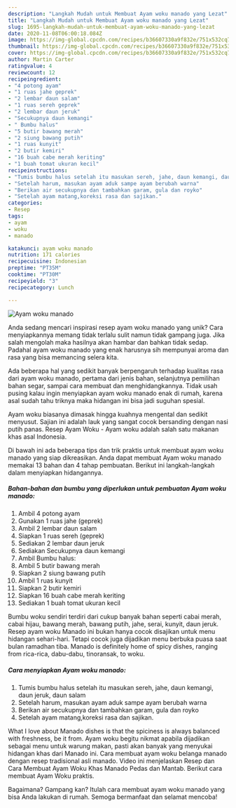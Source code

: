 ```yaml
---
description: "Langkah Mudah untuk Membuat Ayam woku manado yang Lezat"
title: "Langkah Mudah untuk Membuat Ayam woku manado yang Lezat"
slug: 1695-langkah-mudah-untuk-membuat-ayam-woku-manado-yang-lezat
date: 2020-11-08T06:00:18.084Z
image: https://img-global.cpcdn.com/recipes/b36607330a9f832e/751x532cq70/ayam-woku-manado-foto-resep-utama.jpg
thumbnail: https://img-global.cpcdn.com/recipes/b36607330a9f832e/751x532cq70/ayam-woku-manado-foto-resep-utama.jpg
cover: https://img-global.cpcdn.com/recipes/b36607330a9f832e/751x532cq70/ayam-woku-manado-foto-resep-utama.jpg
author: Martin Carter
ratingvalue: 4
reviewcount: 12
recipeingredient:
- "4 potong ayam"
- "1 ruas jahe geprek"
- "2 lembar daun salam"
- "1 ruas sereh geprek"
- "2 lembar daun jeruk"
- "Secukupnya daun kemangi"
- " Bumbu halus"
- "5 butir bawang merah"
- "2 siung bawang putih"
- "1 ruas kunyit"
- "2 butir kemiri"
- "16 buah cabe merah keriting"
- "1 buah tomat ukuran kecil"
recipeinstructions:
- "Tumis bumbu halus setelah itu masukan sereh, jahe, daun kemangi, daun jeruk, daun salam"
- "Setelah harum, masukan ayam aduk sampe ayam berubah warna"
- "Berikan air secukupnya dan tambahkan garam, gula dan royko"
- "Setelah ayam matang,koreksi rasa dan sajikan."
categories:
- Resep
tags:
- ayam
- woku
- manado

katakunci: ayam woku manado 
nutrition: 171 calories
recipecuisine: Indonesian
preptime: "PT35M"
cooktime: "PT30M"
recipeyield: "3"
recipecategory: Lunch

---
```



![Ayam woku manado](https://img-global.cpcdn.com/recipes/b36607330a9f832e/751x532cq70/ayam-woku-manado-foto-resep-utama.jpg)

Anda sedang mencari inspirasi resep ayam woku manado yang unik? Cara menyiapkannya memang tidak terlalu sulit namun tidak gampang juga. Jika salah mengolah maka hasilnya akan hambar dan bahkan tidak sedap. Padahal ayam woku manado yang enak harusnya sih mempunyai aroma dan rasa yang bisa memancing selera kita.

Ada beberapa hal yang sedikit banyak berpengaruh terhadap kualitas rasa dari ayam woku manado, pertama dari jenis bahan, selanjutnya pemilihan bahan segar, sampai cara membuat dan menghidangkannya. Tidak usah pusing kalau ingin menyiapkan ayam woku manado enak di rumah, karena asal sudah tahu triknya maka hidangan ini bisa jadi suguhan spesial.

Ayam woku biasanya dimasak hingga kuahnya mengental dan sedikit menyusut. Sajian ini adalah lauk yang sangat cocok bersanding dengan nasi putih panas. Resep Ayam Woku - Ayam woku adalah salah satu makanan khas asal Indonesia.


Di bawah ini ada beberapa tips dan trik praktis untuk membuat ayam woku manado yang siap dikreasikan. Anda dapat membuat Ayam woku manado memakai 13 bahan dan 4 tahap pembuatan. Berikut ini langkah-langkah dalam menyiapkan hidangannya.

<!--inarticleads1-->

##### Bahan-bahan dan bumbu yang diperlukan untuk pembuatan Ayam woku manado:

1. Ambil 4 potong ayam
1. Gunakan 1 ruas jahe (geprek)
1. Ambil 2 lembar daun salam
1. Siapkan 1 ruas sereh (geprek)
1. Sediakan 2 lembar daun jeruk
1. Sediakan Secukupnya daun kemangi
1. Ambil  Bumbu halus:
1. Ambil 5 butir bawang merah
1. Siapkan 2 siung bawang putih
1. Ambil 1 ruas kunyit
1. Siapkan 2 butir kemiri
1. Siapkan 16 buah cabe merah keriting
1. Sediakan 1 buah tomat ukuran kecil


Bumbu woku sendiri terdiri dari cukup banyak bahan seperti cabai merah, cabai hijau, bawang merah, bawang putih, jahe, serai, kunyit, daun jeruk. Resep ayam woku Manado ini bukan hanya cocok disajikan untuk menu hidangan sehari-hari. Tetapi cocok juga dijadikan menu berbuka puasa saat bulan ramadhan tiba. Manado is definitely home of spicy dishes, ranging from rica-rica, dabu-dabu, tinoransak, to woku. 

<!--inarticleads2-->

##### Cara menyiapkan Ayam woku manado:

1. Tumis bumbu halus setelah itu masukan sereh, jahe, daun kemangi, daun jeruk, daun salam
1. Setelah harum, masukan ayam aduk sampe ayam berubah warna
1. Berikan air secukupnya dan tambahkan garam, gula dan royko
1. Setelah ayam matang,koreksi rasa dan sajikan.


What I love about Manado dishes is that the spiciness is always balanced with freshness, be it from. Ayam woku begitu nikmat apabila dijadikan sebagai menu untuk warung makan, pasti akan banyak yang menyukai hidangan khas dari Manado ini. Cara membuat ayam woku belanga manado dengan resep tradisional asli manado. Video ini menjelaskan Resep dan Cara Membuat Ayam Woku Khas Manado Pedas dan Mantab. Berikut cara membuat Ayam Woku praktis. 

Bagaimana? Gampang kan? Itulah cara membuat ayam woku manado yang bisa Anda lakukan di rumah. Semoga bermanfaat dan selamat mencoba!

